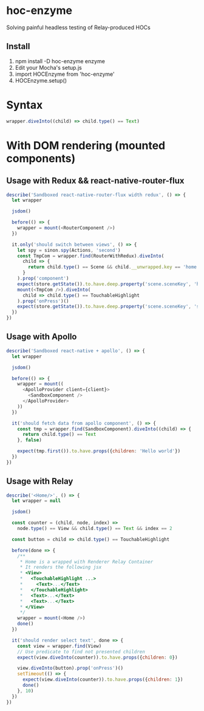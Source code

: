 # hoc-enzyme
Solving painful headless testing of Relay-produced HOCs

Install
-------

1. npm install -D hoc-enzyme enzyme
2. Edit your Mocha's setup.js
  1. import HOCEnzyme from 'hoc-enzyme'
  2. HOCEnzyme.setup()

Syntax
======
```javascript
wrapper.diveInto((child) => child.type() == Text)
```

With DOM rendering (mounted components)
=======================================
Usage with Redux && react-native-router-flux
--------------------------------------------
```javascript
describe('Sandboxed react-native-router-flux width redux', () => {
  let wrapper

  jsdom()

  before(() => {
    wrapper = mount(<RouterComponent />)
  })

  it.only('should switch between views', () => {
    let spy = sinon.spy(Actions, 'second')
    const TmpCom = wrapper.find(RouterWithRedux).diveInto(
      child => {
        return child.type() == Scene && child.__unwrapped.key == 'home'
      }
    ).prop('component')
    expect(store.getState()).to.have.deep.property('scene.sceneKey', 'home')
    mount(<TmpCom />).diveInto(
      child => child.type() == TouchableHighlight
    ).prop('onPress')()
    expect(store.getState()).to.have.deep.property('scene.sceneKey', 'second')
  })
})
```

Usage with Apollo
-----------------
```javascript
describe('Sandboxed react-native + apollo', () => {
  let wrapper

  jsdom()

  before(() => {
    wrapper = mount((
      <ApolloProvider client={client}>
        <SandboxComponent />
      </ApolloProvider>
    ))
  })

  it('should fetch data from apollo component', () => {
    const tmp = wrapper.find(SandboxComponent).diveInto((child) => {
      return child.type() == Text
    }, false)

    expect(tmp.first()).to.have.props({children: 'Hello world'})
  })
})
```

Usage with Relay
----------------
```javascript
describe('<Home/>', () => {
  let wrapper = null

  jsdom()

  const counter = (child, node, index) =>
    node.type() == View && child.type() == Text && index == 2

  const button = child => child.type() == TouchableHighlight

  before(done => {
    /**
     * Home is a wrapped with Renderer Relay Container
     * It renders the following jsx
     * <View>
     *   <TouchableHighlight ...>
     *     <Text>...</Text>
     *   </TouchableHighlight>
     *   <Text>...</Text>
     *   <Text>...</Text>
     * </View>
     */
    wrapper = mount(<Home />)
    done()
  })

  it('should render select text', done => {
    const view = wrapper.find(View)
    // Use predicate to find not presented children
    expect(view.diveInto(counter)).to.have.props({children: 0})

    view.diveInto(button).prop('onPress')()
    setTimeout(() => {
      expect(view.diveInto(counter)).to.have.props({children: 1})
      done()
    }, 10)
  })
})
```

